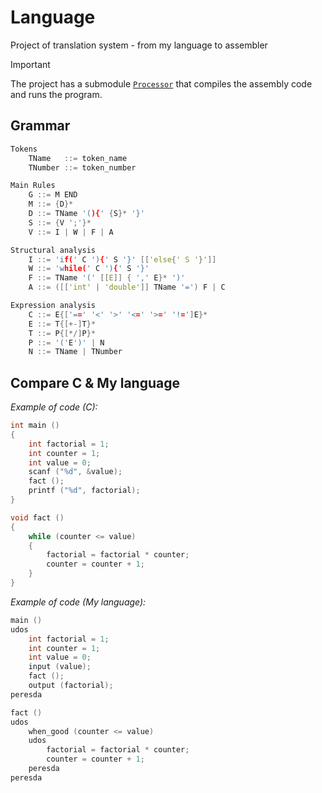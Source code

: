 # Language

Project of translation system - from my language to assembler 

> [!Important]
> The project has a submodule [```Processor```](https://github.com/bstrsanya/Processor) that compiles the assembly code and runs the program.

## Grammar

```cpp
Tokens
    TName   ::= token_name
    TNumber ::= token_number

Main Rules
    G ::= M END
    M ::= {D}*
    D ::= TName '(){' {S}* '}'
    S ::= {V ';'}*
    V ::= I | W | F | A

Structural analysis
    I ::= 'if(' C '){' S '}' [['else{' S '}']]
    W ::= 'while(' C '){' S '}'
    F ::= TName '(' [[E]] { ',' E}* ')'
    A ::= ([['int' | 'double']] TName '=') F | C

Expression analysis
    C ::= E{['==' '<' '>' '<=' '>=' '!=']E}*
    E ::= T{[+-]T}*
    T ::= P{[*/]P}*
    P ::= '('E')' | N
    N ::= TName | TNumber
```

## Compare C & My language

*Example of code (C):*

```cpp
int main ()
{
    int factorial = 1;
    int counter = 1;
    int value = 0;
    scanf ("%d", &value);
    fact ();
    printf ("%d", factorial);
}

void fact ()
{
    while (counter <= value)
    {
        factorial = factorial * counter;
        counter = counter + 1;
    }
}
```

*Example of code (My language):*

```cpp
main () 
udos
    int factorial = 1;
    int counter = 1;
    int value = 0;
    input (value);
    fact (); 
    output (factorial);
peresda

fact () 
udos
    when_good (counter <= value) 
    udos
        factorial = factorial * counter;
        counter = counter + 1;
    peresda
peresda
```
